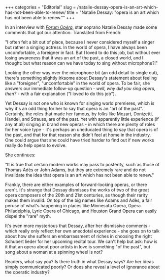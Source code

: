 +++
categories = "Editorial"
slug = /natalie-dessay-opera-is-an-art-which-has-not-been-able-to-renew/
title = "Natalie Dessay: &quot;opera is an art which has not been able to renew.&quot;"
+++

In an interview with [*Forum Opéra*](http://www.forumopera.com/actu/natalie-dessay-je-veux-metonner-moi-meme), star soprano Natalie Dessay made some comments that got our attention. Translated from French:

"I often felt a bit out of place, because I never considered myself a singer but rather a singing actress. In the world of opera, I have always been uncomfortable, a foreigner in fact. But I loved to do this job, but without ever losing awareness that it was an art of the past, a closed world, and I thought: but what reason can we have today to sing without microphone?!"

Looking the other way over the microphone bit (an odd detail to single out), there's something slightly irksome about Dessay's statement about feeling like a "foreigner", "uncomfortable" in the world of opera. To be fair, she answers our immediate follow-up question - *well, why did you sing opera, then?* - with a fair explanation ("I loved to do this job").

Yet Dessay is not one who is known for singing world premieres, which is why it's an odd thing for her to say that opera is an "art of the past". Certainly, the roles that made her famous, by folks like Mozart, Donizetti, Handel, and Strauss, are of the past. Yet with apparently little experience (if any at all) singing in brand new operas - in which there are plenty of roles for her voice type - it's perhaps an uneducated thing to say that opera is of the past, and that for that reason she didn't feel at home in the industry. One could argue that she could have tried harder to find out if new works really do help opera to evolve.

She continues:

"It is true that certain modern works may pass to posterity, such as those of Thomas Adès or John Adams, but they are extremely rare and do not invalidate the idea that opera is an art which has not been able to renew."

Frankly, there are either examples of forward-looking operas, or there aren't. It's strange that Dessay dismisses the works of two of the great opera composers of the 20th and 21st centuries, as though their rarity makes them invalid. On top of the big names like Adams and Adès, a fair peruse of what's happening in places like Minnesota Opera, Opera Philadelphia, Lyric Opera of Chicago, and Houston Grand Opera can easily dispel the "rare" myth. 

It's even more mysterious that Dessay, after her dismissive comments - which really only reflect her own anecdotal experience - she goes on to talk about how she suffers an embarrassment of riches in choosing the right Schubert lieder for her upcoming recital tour. We can't help but ask: how is it that an opera about poor artists in love is something "of the past", but song about a woman at a spinning wheel is not?

Readers, what say you? Is there truth in what Dessay says? Are her ideas simply communicated poorly? Or does she reveal a level of ignorance about the operatic industry?
